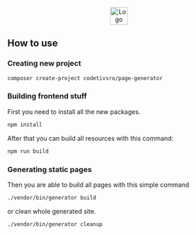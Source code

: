<p align="center">
    <img src="https://www.codetiv.cz/static/logo_white.png" height="40" alt="Logo" />
</p>

## How to use

### Creating new project
```bash
composer create-project codetivsro/page-generator
```

### Building frontend stuff
<p>First you need to install all the new packages.</p>

```bash
npm install
```
<p>After that you can build all resources with this command:</p>

```bash
npm run build
```

### Generating static pages
Then you are able to build all pages with this simple command
```bash
./vendor/bin/generator build
```
or clean whole generated site.
```bash
./vendor/bin/generator cleanup
```
